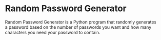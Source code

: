 # Random Password Generator

<p>Random Password Generator is a Python program that randomly generates a password based on the number of passwords you want and how many characters you need your password to contain.
<p>
